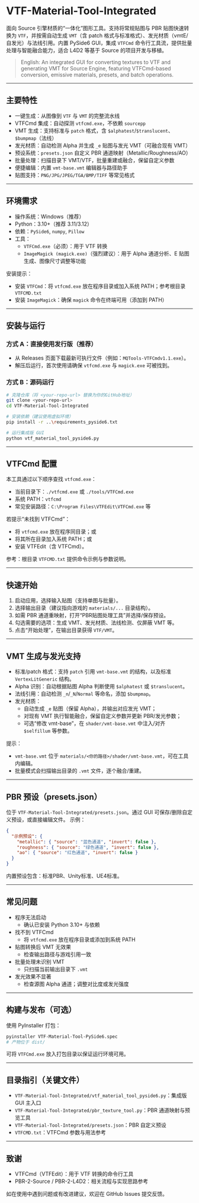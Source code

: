 # VTF-Material-Tool-Integrated

面向 Source 引擎材质的“一体化”图形工具。支持将常规贴图与 PBR 贴图快速转换为 `VTF`，并按需自动生成 `VMT`（含 patch 格式与标准格式）、发光材质（vmtE/自发光）与法线引用。内置 PySide6 GUI，集成 `VTFCmd` 命令行工具流，提供批量处理与智能融合能力，适合 L4D2 等基于 Source 的项目开发与移植。

> English: An integrated GUI for converting textures to VTF and generating VMT for Source Engine, featuring VTFCmd-based conversion, emissive materials, presets, and batch operations.

---

## 主要特性
- 一键生成：从图像到 `VTF` 与 `VMT` 的完整流水线
- VTFCmd 集成：自动探测 `vtfcmd.exe`，不依赖 `sourcepp`
- VMT 生成：支持标准与 `patch` 格式，含 `$alphatest`/`$translucent`、`$bumpmap`（法线）
- 发光材质：自动检测 Alpha 并生成 `_e` 贴图与发光 VMT（可融合现有 VMT）
- 预设系统：`presets.json` 自定义 PBR 通道映射（Metallic/Roughness/AO）
- 批量处理：扫描目录下 VMT/VTF，批量重建或融合，保留自定义参数
- 便捷编辑：内置 `vmt-base.vmt` 编辑器与路径助手
- 贴图支持：`PNG/JPG/JPEG/TGA/BMP/TIFF` 等常见格式

---

## 环境需求
- 操作系统：Windows（推荐）
- Python：3.10+（推荐 3.11/3.12）
- 依赖：`PySide6`, `numpy`, `Pillow`
- 工具：
  - `VTFCmd.exe`（必须）：用于 VTF 转换
  - `ImageMagick (magick.exe)`（强烈建议）：用于 Alpha 通道分析、E 贴图生成、图像尺寸调整等功能

安装提示：
- 安装 `VTFCmd`：将 `vtfcmd.exe` 放在程序目录或加入系统 PATH；参考根目录 `VTFCMD.txt`
- 安装 `ImageMagick`：确保 `magick` 命令在终端可用（添加到 PATH）

---

## 安装与运行

### 方式 A：直接使用发行版（推荐）
- 从 Releases 页面下载最新可执行文件（例如：`MQTools-VTFCmdv1.1.exe`）。
- 解压后运行，首次使用请确保 `vtfcmd.exe` 与 `magick.exe` 可被找到。

### 方式 B：源码运行
```bash
# 克隆仓库（将 <your-repo-url> 替换为你的GitHub地址）
git clone <your-repo-url>
cd VTF-Material-Tool-Integrated

# 安装依赖（建议使用虚拟环境）
pip install -r ..\requirements_pyside6.txt

# 运行集成版 GUI
python vtf_material_tool_pyside6.py
```

---

## VTFCmd 配置
本工具通过以下顺序查找 `vtfcmd.exe`：
- 当前目录下：`./vtfcmd.exe` 或 `./tools/VTFCmd.exe`
- 系统 PATH：`vtfcmd`
- 常见安装路径：`C:\Program Files\VTFEdit\VTFCmd.exe` 等

若提示“未找到 VTFCmd”：
- 将 `vtfcmd.exe` 放在程序同目录；或
- 将其所在目录加入系统 PATH；或
- 安装 VTFEdit（含 VTFCmd）。

参考：根目录 `VTFCMD.txt` 提供命令示例与参数说明。

---

## 快速开始
1. 启动应用，选择输入贴图（支持单图与批量）。
2. 选择输出目录（建议指向游戏的 `materials/...` 目录结构）。
3. 如需 PBR 通道重映射，打开“PBR贴图处理工具”并选择/保存预设。
4. 勾选需要的选项：生成 VMT、发光材质、法线检测、仅屏蔽 VMT 等。
5. 点击“开始处理”，在输出目录获得 `VTF/VMT`。

---

## VMT 生成与发光支持
- 标准/patch 格式：支持 `patch` 引用 `vmt-base.vmt` 的结构，以及标准 `VertexLitGeneric` 结构。
- Alpha 识别：自动根据贴图 Alpha 判断使用 `$alphatest` 或 `$translucent`。
- 法线引用：自动检测 `_n`/`_N`/`Normal` 等命名，添加 `$bumpmap`。
- 发光材质：
  - 自动生成 `_e` 贴图（保留 Alpha），并输出对应发光 VMT；
  - 对现有 VMT 执行智能融合，保留自定义参数并更新 PBR/发光参数；
  - 可选“修改 vmt-base”，在 `shader/vmt-base.vmt` 中注入/对齐 `$selfillum` 等参数。

提示：
- `vmt-base.vmt` 位于 `materials/<你的路径>/shader/vmt-base.vmt`，可在工具内编辑。
- 批量模式会扫描输出目录的 `.vmt` 文件，逐个融合/重建。

---

## PBR 预设（presets.json）
位于 `VTF-Material-Tool-Integrated/presets.json`。通过 GUI 可保存/删除自定义预设，或直接编辑文件。
示例：
```json
{
  "示例预设": {
    "metallic": { "source": "蓝色通道", "invert": false },
    "roughness": { "source": "绿色通道", "invert": false },
    "ao": { "source": "红色通道", "invert": false }
  }
}
```
内置预设包含：标准PBR、Unity标准、UE4标准。

---

## 常见问题
- 程序无法启动
  - 确认已安装 Python 3.10+ 与依赖
- 找不到 VTFCmd
  - 将 `vtfcmd.exe` 放在程序目录或添加到系统 PATH
- 贴图转换后 VMT 无效果
  - 检查输出路径与游戏引用一致
- 批量处理未识别 VMT
  - 只扫描当前输出目录下 `.vmt`
- 发光效果不显著
  - 检查源图 Alpha 通道；调整对比度或发光强度

---

## 构建与发布（可选）
使用 PyInstaller 打包：
```bash
pyinstaller VTF-Material-Tool-PySide6.spec
# 产物位于 dist/
```
可将 `VTFCmd.exe` 放入打包目录以保证运行环境可用。

---

## 目录指引（关键文件）
- `VTF-Material-Tool-Integrated/vtf_material_tool_pyside6.py`：集成版 GUI 主入口
- `VTF-Material-Tool-Integrated/pbr_texture_tool.py`：PBR 通道映射与预览工具
- `VTF-Material-Tool-Integrated/presets.json`：PBR 自定义预设
- `VTFCMD.txt`：VTFCmd 参数与用法参考

---

## 致谢
- VTFCmd（VTFEdit）：用于 VTF 转换的命令行工具
- PBR-2-Source / PBR-2-L4D2：相关流程与实现思路参考

如在使用中遇到问题或有改进建议，欢迎在 GitHub Issues 提交反馈。